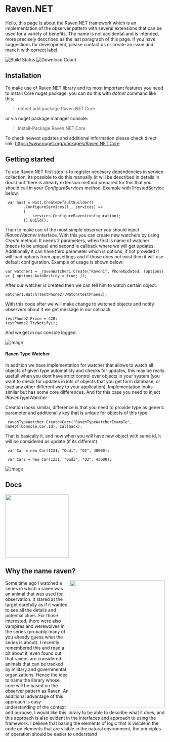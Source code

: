 # Raven.NET

Hello, this page is about the Raven.NET framework which is an implementation of the observer pattern with several extensions that can be used for a variety of benefits. The name is not accidental and is intended, more precisely described as the last paragraph of this page. If you have suggestions for development, please contact us or create an issue and mark it with correct label.

![Build Status](https://github.com/wisedev-code/Raven.NET/actions/workflows/dotnet.yml/badge.svg) ![Download Count](https://img.shields.io/nuget/dt/Raven.NET.Core?label=Nuget%20Downloads%3A&style=plastic)

## Installation
To make use of Raven.NET library and its most important features you need to install Core nuget package, you can do this with *dotnet* command like this:
> dotnet add package Raven.NET.Core

or via nuget package manager console:

> Install-Package Raven.NET.Core 

To check newest updates and additional information please check direct link:
https://www.nuget.org/packages/Raven.NET.Core
## Getting started
To use Raven.NET first step is to register necesary dependencies in service collection, its possible to do this manually (it will be described in details in docs) but there is already extension method prepared for this that you should call in your *ConfigureServices* method. Example with IHostedService below.

```
 var host = Host.CreateDefaultBuilder()
        .ConfigureServices((_, services) =>
        {
            services.ConfigureRaven(configuration);
        }).Build();
```

Then to make use of the most simple observer you should inject *IRavenWatcher* interface.
With this you can create new watchers by using _Create_ method. It needs 2 parameters, when first is name of watcher (needs to be unique) and second is callback where we will get updates. Additionally it can have third parameter which is options, if not provided it will load options from appsettings and if those does not exist then it will use default configuration. Example of usage is shown below:

```
var watcher1 = _ravenWatcher1.Create("Raven1", PhoneUpdated, (options) => { options.AutoDestroy = true; });
```

After our watcher is created then we can tell him to watch certain object.

```
watcher1.Watch(testPhone2).Watch(testPhone3);
```

With this code after we will make change to watched objects and notify observers about it we get message in our callback

```
testPhone2.Price = 420;
testPhone2.TryNotify();
```

And we get in our console logged:

![image](https://user-images.githubusercontent.com/111281468/187757222-ce7eebeb-6cd6-4a43-a5ce-2fb04d773ad3.png)

#### Raven Type Watcher
In addition we have implementation for watcher that allows to watch all objects of given type automaticly and checks for updates, this may be really usefull when you dont have strict control over objects in your system (you want to check for updates in lots of objects that you get form database, or load any other different way to your application). Implementation looks similar but has some core differences. And for this case you need to inject *IRavenTypeWatcher*

Creation looks similar, difference is that you need to provide type as generic parameter and additionally key that is unique for objects of this type.

```
_ravenTypeWatcher.Create<Car>("RavenTypeWatcherExample", nameof(Console.Car.Id), Callback);
```

That is basically it, and now when you will have new object with same id, it will be considered as update (if its different)

```
 var Car = new Car(1231, "Qudi", "Q2", 40000);
        
 var Car2 = new Car(1231, "Qudi", "Q2", 43000);
```

![image](https://user-images.githubusercontent.com/111281468/187761669-055672e4-0c2c-4057-8bf4-fc11fe38df56.png)


## Docs
<img src="https://cdn-icons-png.flaticon.com/512/5229/5229377.png" width="200" height="200" />


## Why the name raven?
<img align="right" height="400" width="300" src="https://user-images.githubusercontent.com/105814382/169652167-82a3570b-0c55-4498-b313-1a66eeec893f.png"/>
<p align="left" >Some time ago I watched a series in which a raven was an animal that was used for observation. It stared at the target 
carefully as if it wanted to see all the details and potential clues. For those interested, there were also vampires and werewolves 
in the series (probably many of you already guess what the series is about). I recently remembered this and read a bit about it, 
even found out that ravens are considered animals that can be tracked by military and governmental organizations. Hence the idea to name 
the library whose core will be based on the observer pattern as Raven. An additional advantage of this approach is easy understanding of the context and purpose, I would like this library to be able to describe what it does, and this approach is also evident in the interfaces and approach to using the framework. I believe that basing the elements of logic that is visible in the code on elements that are visible in the natural environment, the principles of operation should be easier to understand
 </p>

